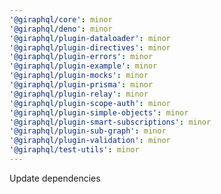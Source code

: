 ```yaml
---
'@giraphql/core': minor
'@giraphql/deno': minor
'@giraphql/plugin-dataloader': minor
'@giraphql/plugin-directives': minor
'@giraphql/plugin-errors': minor
'@giraphql/plugin-example': minor
'@giraphql/plugin-mocks': minor
'@giraphql/plugin-prisma': minor
'@giraphql/plugin-relay': minor
'@giraphql/plugin-scope-auth': minor
'@giraphql/plugin-simple-objects': minor
'@giraphql/plugin-smart-subscriptions': minor
'@giraphql/plugin-sub-graph': minor
'@giraphql/plugin-validation': minor
'@giraphql/test-utils': minor
---
```


Update dependencies
